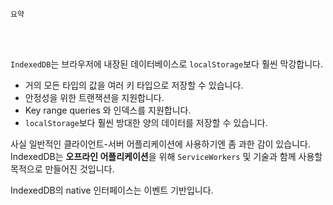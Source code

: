 ```
요약
```

<br><br>

`IndexedDB`는 브라우저에 내장된 데이터베이스로 `localStorage`보다 훨씬 막강합니다. 

- 거의 모든 타입의 값을 여러 키 타입으로 저장할 수 있습니다.
- 안정성을 위한 트랜잭션을 지원합니다.
- Key range queries 와 인덱스를 지원합니다.
- `localStorage`보다 훨씬 방대한 양의 데이터를 저장할 수 있습니다.

사실 일반적인 클라이언트-서버 어플리케이션에 사용하기엔 좀 과한 감이 있습니다. IndexedDB는 **오프라인 어플리케이션**을 위해 `ServiceWorkers` 및 기술과 함께 사용할 목적으로 만들어진 것입니다.

IndexedDB의 native 인터페이스는 이벤트 기반입니다.
